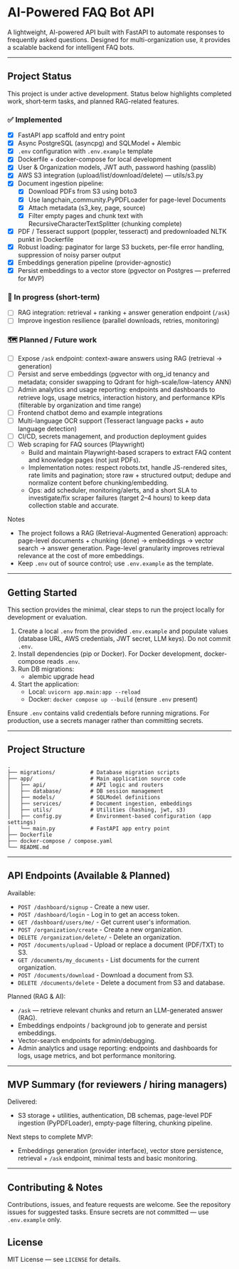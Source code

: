 # AI-Powered FAQ Bot API

A lightweight, AI-powered API built with FastAPI to automate responses to frequently asked questions. Designed for multi-organization use, it provides a scalable backend for intelligent FAQ bots.

---

## Project Status

This project is under active development. Status below highlights completed work, short‑term tasks, and planned RAG-related features.

### ✅ Implemented
- [x] FastAPI app scaffold and entry point
- [x] Async PostgreSQL (asyncpg) and SQLModel + Alembic
- [x] `.env` configuration with `.env.example` template
- [x] Dockerfile + docker-compose for local development
- [x] User & Organization models, JWT auth, password hashing (passlib)
- [x] AWS S3 integration (upload/list/download/delete) — utils/s3.py
- [x] Document ingestion pipeline:
  - [x] Download PDFs from S3 using boto3
  - [x] Use langchain_community.PyPDFLoader for page-level Documents
  - [x] Attach metadata (s3_key, page, source)
  - [x] Filter empty pages and chunk text with RecursiveCharacterTextSplitter (chunking complete)
- [x] PDF / Tesseract support (poppler, tesseract) and predownloaded NLTK punkt in Dockerfile
- [x] Robust loading: paginator for large S3 buckets, per-file error handling, suppression of noisy parser output
- [x] Embeddings generation pipeline (provider-agnostic)
- [x] Persist embeddings to a vector store (pgvector on Postgres — preferred for MVP)

### 🚧 In progress (short-term)
- [ ] RAG integration: retrieval + ranking + answer generation endpoint (`/ask`)
- [ ] Improve ingestion resilience (parallel downloads, retries, monitoring)

### 🗺️ Planned / Future work
- [ ] Expose `/ask` endpoint: context-aware answers using RAG (retrieval → generation)
- [ ] Persist and serve embeddings (pgvector with org_id tenancy and metadata; consider swapping to Qdrant for high-scale/low-latency ANN)
- [ ] Admin analytics and usage reporting: endpoints and dashboards to retrieve logs, usage metrics, interaction history, and performance KPIs (filterable by organization and time range)
- [ ] Frontend chatbot demo and example integrations
- [ ] Multi-language OCR support (Tesseract language packs + auto language detection)
- [ ] CI/CD, secrets management, and production deployment guides
- [ ] Web scraping for FAQ sources (Playwright)
  - Build and maintain Playwright-based scrapers to extract FAQ content and knowledge pages (not just PDFs).
  - Implementation notes: respect robots.txt, handle JS-rendered sites, rate limits and pagination; store raw + structured output; dedupe and normalize content before chunking/embedding.
  - Ops: add scheduler, monitoring/alerts, and a short SLA to investigate/fix scraper failures (target 2–4 hours) to keep data collection stable and accurate.


Notes
- The project follows a RAG (Retrieval-Augmented Generation) approach: page-level documents + chunking (done) → embeddings → vector search → answer generation. Page-level granularity improves retrieval relevance at the cost of more embeddings.
- Keep `.env` out of source control; use `.env.example` as the template.
---

## Getting Started

This section provides the minimal, clear steps to run the project locally for development or evaluation.

1. Create a local `.env` from the provided `.env.example` and populate values (database URL, AWS credentials, JWT secret, LLM keys). Do not commit `.env`.
2. Install dependencies (pip or Docker). For Docker development, docker-compose reads `.env`.
3. Run DB migrations:
   - alembic upgrade head
4. Start the application:
   - Local: `uvicorn app.main:app --reload`
   - Docker: `docker compose up --build` (ensure `.env` present)

Ensure `.env` contains valid credentials before running migrations. For production, use a secrets manager rather than committing secrets.

---

## Project Structure

```
.
├── migrations/           # Database migration scripts
├── app/                  # Main application source code
│   ├── api/              # API logic and routers
│   ├── database/         # DB session management
│   ├── models/           # SQLModel definitions
│   ├── services/         # Document ingestion, embeddings
│   ├── utils/            # Utilities (hashing, jwt, s3)
│   ├── config.py         # Environment-based configuration (app settings)
│   └── main.py           # FastAPI app entry point
├── Dockerfile
├── docker-compose / compose.yaml
└── README.md
```

---

## API Endpoints (Available & Planned)

Available:
- `POST /dashboard/signup` - Create a new user.
- `POST /dashboard/login` - Log in to get an access token.
- `GET /dashboard/users/me/` - Get current user's information.
- `POST /organization/create` - Create a new organization.
- `DELETE /organization/delete/` - Delete an organization.
- `POST /documents/upload` - Upload or replace a document (PDF/TXT) to S3.
- `GET /documents/my_documents` - List documents for the current organization.
- `POST /documents/download` - Download a document from S3.
- `DELETE /documents/delete` - Delete a document from S3 and database.

Planned (RAG & AI):
- `/ask` — retrieve relevant chunks and return an LLM-generated answer (RAG).
- Embeddings endpoints / background job to generate and persist embeddings.
- Vector-search endpoints for admin/debugging.
- Admin analytics and usage reporting: endpoints and dashboards for logs, usage metrics, and bot performance monitoring.

---

## MVP Summary (for reviewers / hiring managers)

Delivered:
- S3 storage + utilities, authentication, DB schemas, page-level PDF ingestion (PyPDFLoader), empty-page filtering, chunking pipeline.

Next steps to complete MVP:
- Embeddings generation (provider interface), vector store persistence, retrieval + `/ask` endpoint, minimal tests and basic monitoring.

---

## Contributing & Notes

Contributions, issues, and feature requests are welcome. See the repository issues for suggested tasks. Ensure secrets are not committed — use `.env.example` only.

## License

MIT License — see `LICENSE` for details.